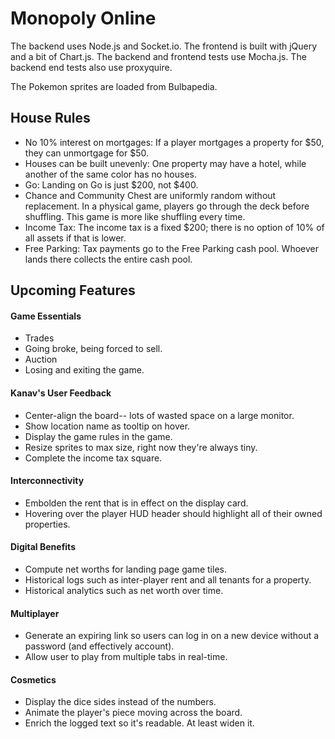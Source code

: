 # Monopoly Online
The backend uses Node.js and Socket.io.
The frontend is built with jQuery and a bit of Chart.js.
The backend and frontend tests use Mocha.js. The backend end tests also use proxyquire.

The Pokemon sprites are loaded from Bulbapedia.

## House Rules
* No 10% interest on mortgages: If a player mortgages a property for $50, they can unmortgage for $50.
* Houses can be built unevenly: One property may have a hotel, while another of the same color has no houses.
* Go: Landing on Go is just $200, not $400.
* Chance and Community Chest are uniformly random without replacement. In a physical game, players go through the deck before shuffling. This game is more like shuffling every time.
* Income Tax: The income tax is a fixed $200; there is no option of 10% of all assets if that is lower.
* Free Parking: Tax payments go to the Free Parking cash pool. Whoever lands there collects the entire cash pool.

## Upcoming Features
#### Game Essentials
* Trades
* Going broke, being forced to sell.
* Auction
* Losing and exiting the game.

#### Kanav's User Feedback
* Center-align the board-- lots of wasted space on a large monitor.
* Show location name as tooltip on hover.
* Display the game rules in the game.
* Resize sprites to max size, right now they're always tiny.
* Complete the income tax square.

#### Interconnectivity
* Embolden the rent that is in effect on the display card.
* Hovering over the player HUD header should highlight all of their owned properties.

#### Digital Benefits
* Compute net worths for landing page game tiles.
* Historical logs such as inter-player rent and all tenants for a property.
* Historical analytics such as net worth over time.

#### Multiplayer
* Generate an expiring link so users can log in on a new device without a password (and effectively account).
* Allow user to play from multiple tabs in real-time.

#### Cosmetics
* Display the dice sides instead of the numbers.
* Animate the player's piece moving across the board.
* Enrich the logged text so it's readable. At least widen it.